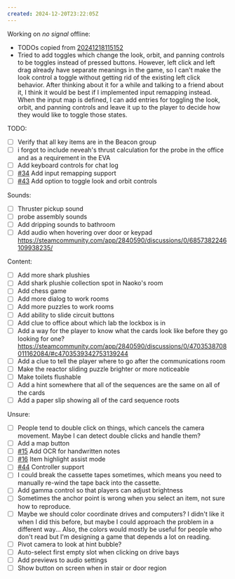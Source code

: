 ```yaml
---
created: 2024-12-20T23:22:05Z
---
```


Working on _no signal_ offline:
- TODOs copied from [20241218115152](20241218115152.md)
- Tried to add toggles which change the look, orbit, and panning controls to be toggles instead of pressed buttons. However, left click and left drag already have separate meanings in the game, so I can't make the look control a toggle without getting rid of the existing left click behavior. After thinking about it for a while and talking to a friend about it, I think it would be best if I implemented input remapping instead. When the input map is defined, I can add entries for toggling the look, orbit, and panning controls and leave it up to the player to decide how they would like to toggle those states.

TODO:
- [ ] Verify that all key items are in the Beacon group
- [ ] i forgot to include neveah's thrust calculation for the probe in the office and as a requirement in the EVA
- [ ] Add keyboard controls for chat log
- [ ] [#34](https://gitea.arcturuscollective.com/exodrifter/lost-contact/issues/34) Add input remapping support
- [ ] [#43](https://gitea.arcturuscollective.com/exodrifter/lost-contact/issues/43) Add option to toggle look and orbit controls

Sounds:
- [ ] Thruster pickup sound
- [ ] probe assembly sounds
- [ ] Add dripping sounds to bathroom
- [ ] Add audio when hovering over door or keypad https://steamcommunity.com/app/2840590/discussions/0/6857382246109938235/

Content:
- [ ] Add more shark plushies
- [ ] Add shark plushie collection spot in Naoko's room
- [ ] Add chess game
- [ ] Add more dialog to work rooms
- [ ] Add more puzzles to work rooms
- [ ] Add ability to slide circuit buttons
- [ ] Add clue to office about which lab the lockbox is in
- [ ] Add a way for the player to know what the cards look like before they go looking for one? https://steamcommunity.com/app/2840590/discussions/0/4703538708011162084/#c4703539342753139244
- [ ] Add a clue to tell the player where to go after the communications room
- [ ] Make the reactor sliding puzzle brighter or more noticeable
- [ ] Make toilets flushable
- [ ] Add a hint somewhere that all of the sequences are the same on all of the cards
- [ ] Add a paper slip showing all of the card sequence roots

Unsure:
- [ ] People tend to double click on things, which cancels the camera movement. Maybe I can detect double clicks and handle them?
- [ ] Add a map button
- [ ] [#15](https://gitea.arcturuscollective.com/exodrifter/lost-contact/issues/15) Add OCR for handwritten notes
- [ ] [#16](https://gitea.arcturuscollective.com/exodrifter/lost-contact/issues/16) Item highlight assist mode
- [ ] [#44](https://gitea.arcturuscollective.com/exodrifter/lost-contact/issues/44) Controller support
- [ ] I could break the cassette tapes sometimes, which means you need to manually re-wind the tape back into the cassette.
- [ ] Add gamma control so that players can adjust brightness
- [ ] Sometimes the anchor point is wrong when you select an item, not sure how to reproduce.
- [ ] Maybe we should color coordinate drives and computers? I didn't like it when I did this before, but maybe I could approach the problem in a different way... Also, the colors would mostly be useful for people who don't read but I'm designing a game that depends a lot on reading.
- [ ] Pivot camera to look at hint bubble?
- [ ] Auto-select first empty slot when clicking on drive bays
- [ ] Add previews to audio settings
- [ ] Show button on screen when in stair or door region
